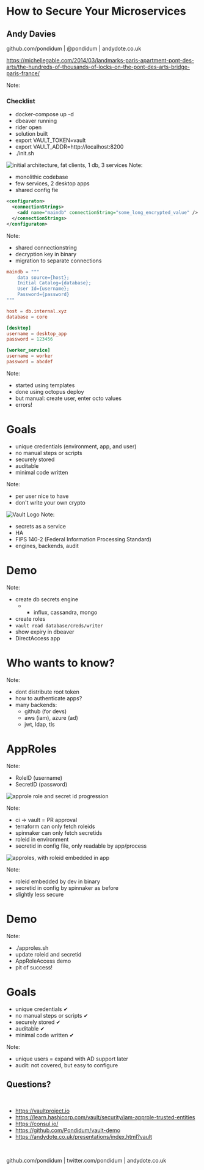 # How to Secure Your Microservices <!-- .element: class="stroke text-left" -->
## Andy Davies <!-- .element: class="stroke text-left" -->
github.com/pondidum | @pondidum | andydote.co.uk  <!-- .element: class="smaller white text-left" -->

https://michellegable.com/2014/03/landmarks-paris-apartment-pont-des-arts/the-hundreds-of-thousands-of-locks-on-the-pont-des-arts-bridge-paris-france/ <!-- .element: class="attribution white text-left" -->

<!-- .slide: data-background="content/vault/img/PontDesArts.jpg" data-background-size="cover" class="intro" -->
Note:
### Checklist
* docker-compose up -d
* dbeaver running
* rider open
* solution built
* export VAULT_TOKEN=vault
* export VAULT_ADDR=http://localhost:8200
* ./init.sh



![initial architecture, fat clients, 1 db, 3 services](content/vault/img/architecture.png) <!-- .element: class="no-border" -->
Note:
* monolithic codebase
* few services, 2 desktop apps
* shared config fie



```xml
<configuraton>
  <connectionStrings>
    <add name="maindb" connectionString="some_long_encrypted_value" />
  </connectionStrings>
</configuraton>
```
Note:
* shared connectionstring
* decryption key in binary
* migration to separate connections



```toml
maindb = """
    data source={host};
    Initial Catalog={database};
    User Id={username};
    Password={password}
"""

host = db.internal.xyz
database = core

[desktop]
username = desktop_app
password = 123456

[worker_service]
username = worker
password = abcdef
```
Note:
* started using templates
* done using octopus deploy
* but manual: create user, enter octo values
* errors!



# Goals

* unique credentials (environment, app, and user) <!-- .element: class="fragment" -->
* no manual steps or scripts <!-- .element: class="fragment" -->
* securely stored <!-- .element: class="fragment" -->
* auditable <!-- .element: class="fragment" -->
* minimal code written <!-- .element: class="fragment" -->

<!-- .element: class="list-spaced" -->
Note:
* per user nice to have
* don't write your own crypto



![Vault Logo](content/vault/img/Vault_PrimaryLogo_FullColor.png)
Note:
* secrets as a service
* HA
* FIPS 140-2 (Federal Information Processing Standard)
* engines, backends, audit



# Demo
Note:
* create db secrets engine
  * + influx, cassandra, mongo
* create roles
* `vault read database/creds/writer`
* show expiry in dbeaver
* DirectAccess app



# Who wants to know?
Note:
* dont distribute root token
* how to authenticate apps?
* many backends:
  * github (for devs)
  * aws (iam), azure (ad)
  * jwt, ldap, tls



# AppRoles
Note:
* RoleID (username)
* SecretID (password)



![approle role and secret id progression](content/vault/img/approles.png) <!-- .element: class="no-border" -->
<!-- .slide: data-transition="slide-in none-out" -->
Note:
* ci -> vault = PR approval
* terraform can only fetch roleids
* spinnaker can only fetch secretids
* roleid in environment
* secretid in config file, only readable by app/process




![approles, with roleid embedded in app](content/vault/img/approles-embedded.png) <!-- .element: class="no-border" -->
<!-- .slide: data-transition="none-in slide-out" -->
Note:
* roleid embedded by dev in binary
* secretid in config by spinnaker as before
* slightly less secure



# Demo
Note:
* ./approles.sh
* update roleid and secretid
* AppRoleAccess demo
* pit of success!




# Goals

* unique credentials <span class="fragment">&#10004;</span>
* no manual steps or scripts <span class="fragment">&#10004;</span>
* securely stored <span class="fragment">&#10004;</span>
* auditable <span class="fragment">&#10004;</span>
* minimal code written <span class="fragment">&#10004;</span>

<!-- .element: class="list-spaced" -->
Note:
* unique users = expand with AD support later
* audit: not covered, but easy to configure



## Questions?
<br />

* https://vaultproject.io
* https://learn.hashicorp.com/vault/security/iam-approle-trusted-entities
* https://consul.io/
* https://github.com/Pondidum/vault-demo
* https://andydote.co.uk/presentations/index.html?vault

<!-- .element: class="list-spaced small" -->
<br />

github.com/pondidum | twitter.com/pondidum | andydote.co.uk  <!-- .element: class="small" -->
